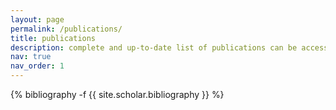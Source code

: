 ```yaml
---
layout: page
permalink: /publications/
title: publications
description: complete and up-to-date list of publications can be accessed via Google Scholar 
nav: true
nav_order: 1
---
```

<!-- _pages/publications.md -->
<div class="publications">

{% bibliography -f {{ site.scholar.bibliography }} %}

</div>
